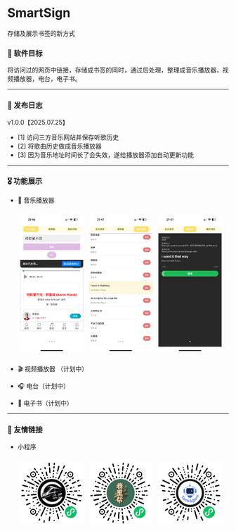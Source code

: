 # SmartSign

存储及展示书签的新方式

### 🎯 软件目标

将访问过的网页中链接，存储成书签的同时，通过后处理，整理成音乐播放器，视频播放器，电台，电子书。

---

### 📓 发布日志

v1.0.0【2025.07.25】

- [1] 访问三方音乐网站并保存听歌历史
- [2] 将歌曲历史做成音乐播放器
- [3] 因为音乐地址时间长了会失效，遂给播放器添加自动更新功能

---

### 🎖 功能展示

- 🎵 音乐播放器

  <img src="./preview/music1.png" width="30%" style="margin:10px 1%" alt="搜索" />
  <img src="./preview/music2.png" width="30%" style="margin:10px 1%" alt="列表" />
  <img src="./preview/music3.png" width="30%" style="margin:10px 1%" alt="播放" />

- 🎬 视频播放器 （计划中）

- 🎧 电台（计划中）

- 📖 电子书（计划中）

---

### 🔗 友情链接

- 小程序

  <img src="./preview/gh_d28e95a34b97_1280.jpg" width="30%" style="margin:10px 1%" alt="上车走吧" />
  <img src="./preview/gh_ca37680cc456_1280.jpg" width="30%" style="margin:10px 1%" alt="视频播放" />
  <img src="./preview/gh_0a031a9291c4_1280.jpg" width="30%" style="margin:10px 1%" alt="自动化任务代理" />
